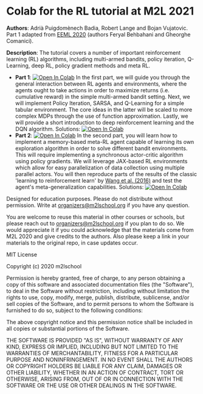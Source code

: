 # Colab for the RL tutorial at M2L 2021

**Authors**: Adrià Puigdomènech Badia, Robert Lange and Bojan Vujatovic. Part 1 adapted from [EEML 2020](https://github.com/eemlcommunity/PracticalSessions2020/tree/master/rl) (authors Feryal Behbahani and Gheorghe Comanici).

**Description**: The tutorial covers a number of important reinforcement learning (RL) algorithms, including multi-armed bandits, policy iteration, Q-Learning, deep RL, policy gradient methods and meta RL.
- **Part 1**: [![Open In Colab](https://colab.research.google.com/assets/colab-badge.svg)](https://colab.research.google.com/github/m2lschool/tutorials2022/blob/main/4_rl/RL_Tutorial_Part1.ipynb) In the first part, we will guide you through the general interaction between RL agents and environments, where the agents ought to take actions in order to maximize returns (i.e. cumulative reward) in the simple multi-armed bandit setting. Next, we will implement Policy Iteration, SARSA, and Q-Learning for a simple tabular environment. The core ideas in the latter will be scaled to more complex MDPs through the use of function approximation. Lastly, we will provide a short introduction to deep reinforcement learning and the DQN algorithm.
Solutions: [![Open In Colab](https://colab.research.google.com/assets/colab-badge.svg)](https://colab.research.google.com/github/m2lschool/tutorials2022/blob/main/4_rl/RL_Tutorial_Part1_Solutions.ipynb)
- **Part 2**: [![Open In Colab](https://colab.research.google.com/assets/colab-badge.svg)](https://colab.research.google.com/github/m2lschool/tutorials2022/blob/main/4_rl/RL_Tutorial_Part2.ipynb) In the second part, you will learn how to implement a memory-based meta-RL agent capable of learning its own exploration algorithm in order to solve different bandit environments. This will require implementing a synchronous actor-critic algorithm using policy gradients. We will leverage JAX-based RL environments which allow for easy parallelization of data collection using multiple parallel actors. You will then reproduce parts of the results of the classic 'learning to reinforcement learn' by [Wang et al. (2016)](https://arxiv.org/abs/1611.05763?source=post_page---------------------------) and test the agent's meta-generalization capabilities.
Solutions: [![Open In Colab](https://colab.research.google.com/assets/colab-badge.svg)](https://colab.research.google.com/github/m2lschool/tutorials2022/blob/main/4_rl/RL_Tutorial_Part2_Solutions.ipynb)

Designed for education purposes. Please do not distribute without permission. Write at organizers@m2lschool.org if you have any question.

You are welcome to reuse this material in other courses or schools, but please reach out to organizers@m2lschool.org if you plan to do so. We would appreciate it if you could acknowledge that the materials come from M2L 2020 and give credits to the authors. Also please keep a link in your materials to the original repo, in case updates occur.

MIT License

Copyright (c) 2020 m2lschool

Permission is hereby granted, free of charge, to any person obtaining a copy
of this software and associated documentation files (the "Software"), to deal
in the Software without restriction, including without limitation the rights
to use, copy, modify, merge, publish, distribute, sublicense, and/or sell
copies of the Software, and to permit persons to whom the Software is
furnished to do so, subject to the following conditions:

The above copyright notice and this permission notice shall be included in all
copies or substantial portions of the Software.

THE SOFTWARE IS PROVIDED "AS IS", WITHOUT WARRANTY OF ANY KIND, EXPRESS OR
IMPLIED, INCLUDING BUT NOT LIMITED TO THE WARRANTIES OF MERCHANTABILITY,
FITNESS FOR A PARTICULAR PURPOSE AND NONINFRINGEMENT. IN NO EVENT SHALL THE
AUTHORS OR COPYRIGHT HOLDERS BE LIABLE FOR ANY CLAIM, DAMAGES OR OTHER
LIABILITY, WHETHER IN AN ACTION OF CONTRACT, TORT OR OTHERWISE, ARISING FROM,
OUT OF OR IN CONNECTION WITH THE SOFTWARE OR THE USE OR OTHER DEALINGS IN THE
SOFTWARE.
